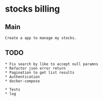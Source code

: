 # stocks billing
## Main
    Create a app to manage my stocks.

## TODO
    * Fix search by like to accept null paramns
    * Refactor json error return
    * Pagination to get list results
    * Authentication
    * docker-compose

    * Tests
    * log
